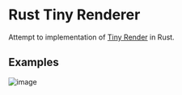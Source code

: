 # Rust Tiny Renderer

Attempt to implementation of [Tiny Render](https://github.com/ssloy/tinyrenderer) in Rust.

## Examples
![image](https://github.com/user-attachments/assets/9812e389-47f0-4c4f-be3c-61ddae4ca16b)

